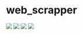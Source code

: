 # web_scrapper


<image src="/images/scrapper_1.PNG">



<image src="/images/scrapper_2.PNG">



<image src="/images/scrapper_3.PNG">



<image src="/images/scrapper_4.PNG">


